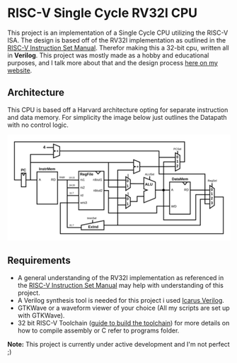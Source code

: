 
# RISC-V Single Cycle RV32I CPU

This project is an implementation of a Single Cycle CPU utilizing the RISC-V ISA. The design is based off of the RV32I implementation as outlined in the [RISC-V Instruction Set Manual](https://riscv.org/wp-content/uploads/2017/05/riscv-spec-v2.2.pdf). Therefor making this a 32-bit cpu, written all in **Verilog**. This project was mostly made as a hobby and educational purposes, and I talk more about that and the design process [here on my website](https://brycekeen.com/projects/Single-Cycle-RV32I).

## Architecture

This CPU is based off a Harvard architecture opting for separate instruction and data memory. For simplicity the image below just outlines the Datapath with no control logic.

![Single-Cycle-RV32I Datapath](assets/Single_Cycle_RV32I.png)

## Requirements

- A general understanding of the RV32I implementation as referenced in the [RISC-V Instruction Set Manual](https://riscv.org/wp-content/uploads/2017/05/riscv-spec-v2.2.pdf) may help with understanding of this project.
- A Verilog synthesis tool is needed for this project i used [Icarus Verilog](https://steveicarus.github.io/iverilog/).
- GTKWave or a waveform viewer of your choice (All my scripts are set up with GTKWave).
- 32 bit RISC-V Toolchain ([guide to build the toolchain](https://github.com/riscv/riscv-gnu-toolchain)) for more details on how to compile assembly or C refer to programs folder.



**Note:** This project is currently under active development and I'm not perfect ;)


